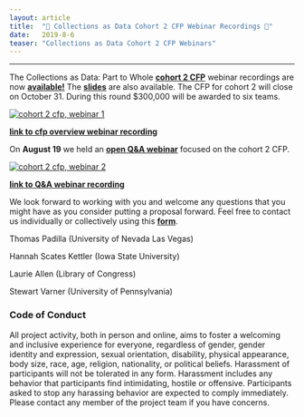 ```yaml
---
layout: article
title:  "🎥 Collections as Data Cohort 2 CFP Webinar Recordings 🎥"
date:   2019-8-6 
teaser: "Collections as Data Cohort 2 CFP Webinars"
---
```

---

The Collections as Data: Part to Whole [**cohort 2 CFP**](https://collectionsasdata.github.io/part2whole/cfp/) webinar recordings are now [**available!**](https://www.youtube.com/watch?v=l0h31oIcSfE&feature=youtu.be) The [**slides**](https://docs.google.com/presentation/d/1DZCoNMMBGlzP1FjL8iiSbEintZQZeL-SzEIWfI7nbIM/edit?usp=sharing) are also available. The CFP for cohort 2 will close on October 31. During this round $300,000 will be awarded to six teams. 

[![cohort 2 cfp, webinar 1](https://collectionsasdata.github.io/part2whole/cadcfp2_webinar.png)](https://youtu.be/l0h31oIcSfE?t=59)

[**link to cfp overview webinar recording**](https://www.youtube.com/watch?v=l0h31oIcSfE&feature=youtu.be)

On **August 19** we held an [**open Q&A webinar**](https://www.youtube.com/watch?v=EMNTzuTPDWA&feature=youtu.be) focused on the cohort 2 CFP. 

[![cohort 2 cfp, webinar 2](https://collectionsasdata.github.io/part2whole/cadcfp2_webinar2.png)](https://www.youtube.com/watch?v=EMNTzuTPDWA&feature=youtu.be)

[**link to Q&A webinar recording**](https://www.youtube.com/watch?v=EMNTzuTPDWA&feature=youtu.be)

We look forward to working with you and welcome any questions that you might have as you consider putting a proposal forward. Feel free to contact us individually or collectively using this [**form**](https://docs.google.com/forms/d/e/1FAIpQLSdUpy6FxMSxpM814v03-uscvoFs6yhHASq9z3SVpNdkkqYA0w/viewform?usp=sf_link). 

Thomas Padilla (University of Nevada Las Vegas)

Hannah Scates Kettler (Iowa State University)

Laurie Allen (Library of Congress)

Stewart Varner (University of Pennsylvania)

### Code of Conduct

All project activity, both in person and online, aims to foster a welcoming and inclusive experience for everyone, regardless of gender, gender identity and expression, sexual orientation, disability, physical appearance, body size, race, age, religion, nationality, or political beliefs. Harassment of participants will not be tolerated in any form. Harassment includes any behavior that participants find intimidating, hostile or offensive. Participants asked to stop any harassing behavior are expected to comply immediately. Please contact any member of the project team if you have concerns.
